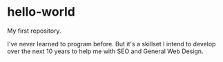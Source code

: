 # hello-world

My first repository.

I've never learned to program before.  But it's a skillset I intend to develop over the next 10 years to help me with SEO and General Web Design. 
